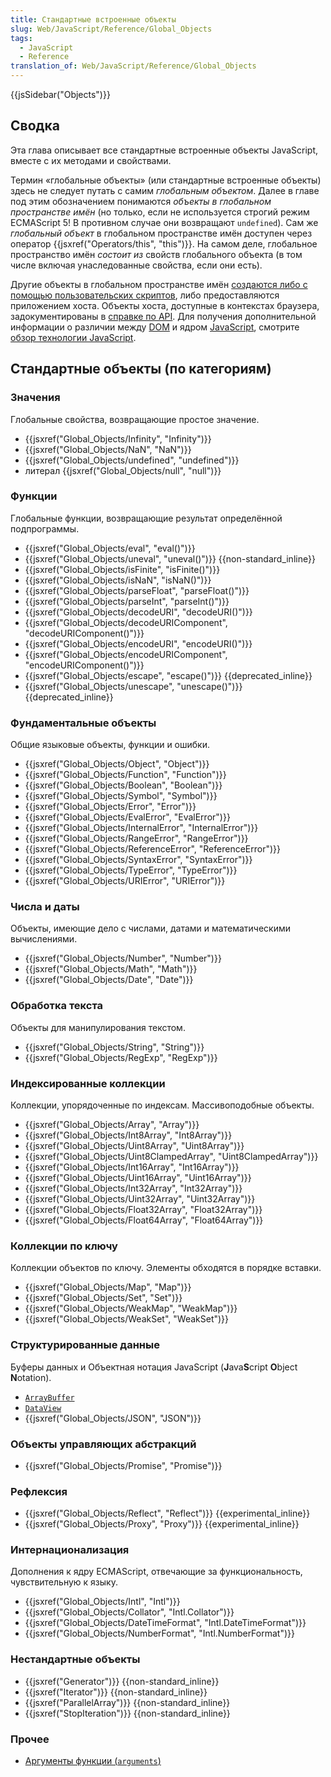 ```yaml
---
title: Стандартные встроенные объекты
slug: Web/JavaScript/Reference/Global_Objects
tags:
  - JavaScript
  - Reference
translation_of: Web/JavaScript/Reference/Global_Objects
---
```

<div>{{jsSidebar("Objects")}}</div>

<h2 id="Summary">Сводка</h2>

<p>Эта глава описывает все стандартные встроенные объекты JavaScript, вместе с их методами и свойствами.</p>

<p>Термин «глобальные объекты» (или стандартные встроенные объекты) здесь не следует путать с самим <em>глобальным объектом</em>. Далее в главе под этим обозначением понимаются <em>объекты в глобальном пространстве имён</em> (но только, если не используется строгий режим ECMAScript 5! В противном случае они возвращают <code>undefined</code>). Сам же <em>глобальный объект</em> в глобальном пространстве имён доступен через оператор {{jsxref("Operators/this", "this")}}. На самом деле, глобальное пространство имён <em>состоит из</em> свойств глобального объекта (в том числе включая унаследованные свойства, если они есть).</p>

<p>Другие объекты в глобальном пространстве имён <a href="/ru/docs/Web/JavaScript/Guide/Working_with_Objects#Creating_new_objects">создаются либо с помощью пользовательских скриптов</a>, либо предоставляются приложением хоста. Объекты хоста, доступные в контекстах браузера, задокументированы в <a href="/ru/docs/Web/API/Reference">справке по API</a>. Для получения дополнительной информации о различии между <a href="/ru/docs/DOM/DOM_Reference">DOM</a> и ядром <a href="/ru/docs/Web/JavaScript">JavaScript</a>, смотрите <a href="/ru/docs/Web/JavaScript/JavaScript_technologies_overview">обзор технологии JavaScript</a>.</p>

<h2 id="Standard_objects_by_category">Стандартные объекты (по категориям)</h2>

<h3 id="Value_properties">Значения</h3>

<p>Глобальные свойства, возвращающие простое значение.</p>

<ul>
 <li>{{jsxref("Global_Objects/Infinity", "Infinity")}}</li>
 <li>{{jsxref("Global_Objects/NaN", "NaN")}}</li>
 <li>{{jsxref("Global_Objects/undefined", "undefined")}}</li>
 <li>литерал {{jsxref("Global_Objects/null", "null")}}</li>
</ul>

<h3 id="Function_properties">Функции</h3>

<p>Глобальные функции, возвращающие результат определённой подпрограммы.</p>

<ul>
 <li>{{jsxref("Global_Objects/eval", "eval()")}}</li>
 <li>{{jsxref("Global_Objects/uneval", "uneval()")}} {{non-standard_inline}}</li>
 <li>{{jsxref("Global_Objects/isFinite", "isFinite()")}}</li>
 <li>{{jsxref("Global_Objects/isNaN", "isNaN()")}}</li>
 <li>{{jsxref("Global_Objects/parseFloat", "parseFloat()")}}</li>
 <li>{{jsxref("Global_Objects/parseInt", "parseInt()")}}</li>
 <li>{{jsxref("Global_Objects/decodeURI", "decodeURI()")}}</li>
 <li>{{jsxref("Global_Objects/decodeURIComponent", "decodeURIComponent()")}}</li>
 <li>{{jsxref("Global_Objects/encodeURI", "encodeURI()")}}</li>
 <li>{{jsxref("Global_Objects/encodeURIComponent", "encodeURIComponent()")}}</li>
 <li>{{jsxref("Global_Objects/escape", "escape()")}} {{deprecated_inline}}</li>
 <li>{{jsxref("Global_Objects/unescape", "unescape()")}} {{deprecated_inline}}</li>
</ul>

<h3 id="Fundamental_objects">Фундаментальные объекты</h3>

<p>Общие языковые объекты, функции и ошибки.</p>

<ul>
 <li>{{jsxref("Global_Objects/Object", "Object")}}</li>
 <li>{{jsxref("Global_Objects/Function", "Function")}}</li>
 <li>{{jsxref("Global_Objects/Boolean", "Boolean")}}</li>
 <li>{{jsxref("Global_Objects/Symbol", "Symbol")}}</li>
 <li>{{jsxref("Global_Objects/Error", "Error")}}</li>
 <li>{{jsxref("Global_Objects/EvalError", "EvalError")}}</li>
 <li>{{jsxref("Global_Objects/InternalError", "InternalError")}}</li>
 <li>{{jsxref("Global_Objects/RangeError", "RangeError")}}</li>
 <li>{{jsxref("Global_Objects/ReferenceError", "ReferenceError")}}</li>
 <li>{{jsxref("Global_Objects/SyntaxError", "SyntaxError")}}</li>
 <li>{{jsxref("Global_Objects/TypeError", "TypeError")}}</li>
 <li>{{jsxref("Global_Objects/URIError", "URIError")}}</li>
</ul>

<h3 id="Numbers_and_dates">Числа и даты</h3>

<p>Объекты, имеющие дело с числами, датами и математическими вычислениями.</p>

<ul>
 <li>{{jsxref("Global_Objects/Number", "Number")}}</li>
 <li>{{jsxref("Global_Objects/Math", "Math")}}</li>
 <li>{{jsxref("Global_Objects/Date", "Date")}}</li>
</ul>

<h3 id="Text_processing">Обработка текста</h3>

<p>Объекты для манипулирования текстом.</p>

<ul>
 <li>{{jsxref("Global_Objects/String", "String")}}</li>
 <li>{{jsxref("Global_Objects/RegExp", "RegExp")}}</li>
</ul>

<h3 id="Indexed_collections">Индексированные коллекции</h3>

<p>Коллекции, упорядоченные по индексам. Массивоподобные объекты.</p>

<ul>
 <li>{{jsxref("Global_Objects/Array", "Array")}}</li>
 <li>{{jsxref("Global_Objects/Int8Array", "Int8Array")}}</li>
 <li>{{jsxref("Global_Objects/Uint8Array", "Uint8Array")}}</li>
 <li>{{jsxref("Global_Objects/Uint8ClampedArray", "Uint8ClampedArray")}}</li>
 <li>{{jsxref("Global_Objects/Int16Array", "Int16Array")}}</li>
 <li>{{jsxref("Global_Objects/Uint16Array", "Uint16Array")}}</li>
 <li>{{jsxref("Global_Objects/Int32Array", "Int32Array")}}</li>
 <li>{{jsxref("Global_Objects/Uint32Array", "Uint32Array")}}</li>
 <li>{{jsxref("Global_Objects/Float32Array", "Float32Array")}}</li>
 <li>{{jsxref("Global_Objects/Float64Array", "Float64Array")}}</li>
</ul>

<h3 id="Keyed_collections">Коллекции по ключу</h3>

<p>Коллекции объектов по ключу. Элементы обходятся в порядке вставки.</p>

<ul>
 <li>{{jsxref("Global_Objects/Map", "Map")}}</li>
 <li>{{jsxref("Global_Objects/Set", "Set")}}</li>
 <li>{{jsxref("Global_Objects/WeakMap", "WeakMap")}}</li>
 <li>{{jsxref("Global_Objects/WeakSet", "WeakSet")}}</li>
</ul>

<h3 id="Structured_data">Структурированные данные</h3>

<p>Буферы данных и Объектная нотация JavaScript (<strong>J</strong>ava<strong>S</strong>cript <strong>O</strong>bject <strong>N</strong>otation).</p>

<ul>
 <li><code><a href="/ru/docs/JavaScript_typed_arrays/ArrayBuffer">ArrayBuffer</a></code></li>
 <li><code><a href="/ru/docs/JavaScript_typed_arrays/DataView">DataView</a></code></li>
 <li>{{jsxref("Global_Objects/JSON", "JSON")}}</li>
</ul>

<h3 id="Control_abstraction_objects">Объекты управляющих абстракций</h3>

<ul>
 <li>{{jsxref("Global_Objects/Promise", "Promise")}}</li>
</ul>

<h3 id="Reflection">Рефлексия</h3>

<ul>
 <li>{{jsxref("Global_Objects/Reflect", "Reflect")}} {{experimental_inline}}</li>
 <li>{{jsxref("Global_Objects/Proxy", "Proxy")}} {{experimental_inline}}</li>
</ul>

<h3 id="Internationalization">Интернационализация</h3>

<p>Дополнения к ядру ECMAScript, отвечающие за функциональность, чувствительную к языку.</p>

<ul>
 <li>{{jsxref("Global_Objects/Intl", "Intl")}}</li>
 <li>{{jsxref("Global_Objects/Collator", "Intl.Collator")}}</li>
 <li>{{jsxref("Global_Objects/DateTimeFormat", "Intl.DateTimeFormat")}}</li>
 <li>{{jsxref("Global_Objects/NumberFormat", "Intl.NumberFormat")}}</li>
</ul>

<h3 id="Non-standard_objects">Нестандартные объекты</h3>

<ul>
 <li>{{jsxref("Generator")}} {{non-standard_inline}}</li>
 <li>{{jsxref("Iterator")}} {{non-standard_inline}}</li>
 <li>{{jsxref("ParallelArray")}} {{non-standard_inline}}</li>
 <li>{{jsxref("StopIteration")}} {{non-standard_inline}}</li>
</ul>

<h3 id="Other">Прочее</h3>

<ul>
 <li><a href="/ru/docs/Web/JavaScript/Reference/Functions/arguments">Аргументы функции (<code>arguments</code>)</a></li>
</ul>
